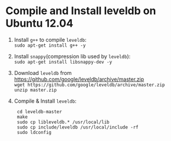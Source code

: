 
# Compile and Install leveldb on Ubuntu 12.04

1. Install `g++` to compile `leveldb`:  
   `sudo apt-get install g++ -y`

2. Install `snappy`(compression lib used by `leveldb`):  
   `sudo apt-get install libsnappy-dev -y`

3. Download `leveldb` from <https://github.com/google/leveldb/archive/master.zip>  
   `wget https://github.com/google/leveldb/archive/master.zip`  
   `unzip master.zip`

4. Compile & Install `leveldb`:  

        cd leveldb-master
        make
        sudo cp libleveldb.* /usr/local/lib
        sudo cp include/leveldb /usr/local/include -rf
        sudo ldconfig